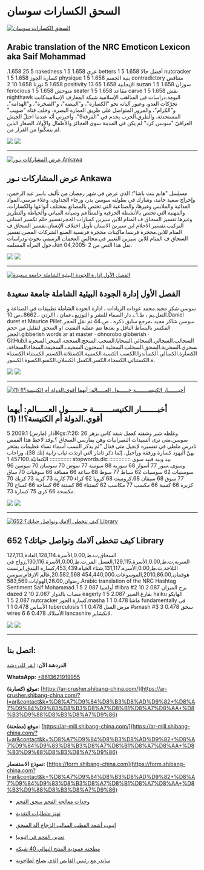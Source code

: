 # السحق الكسارات سوسان

<a href="https://swt.shibang-china.com/?l=ar&img&k=%D8%A7%D9%84%D8%B3%D8%AD%D9%82+%D8%A7%D9%84%D9%83%D8%B3%D8%A7%D8%B1%D8%A7%D8%AA+%D8%B3%D9%88%D8%B3%D8%A7%D9%86" target="_blank">![السحق الكسارات سوسان](http://static.shibang-china.com/all-800x300/919.jpg)</a>

## Arabic translation of the NRC Emoticon Lexicon aka Saif Mohammad
.1.658 25 5 nakedness عري 1.658 5 1 betters أفضل حالا 1.658 5 1 nutcracker كسارة الجوز 1.658 5 1 physique بنية الجسم 1.658 5 1 contradictory متناقض 1.658 5.تورتا 1.658 10 2 positivity الإيجابية 1.658 65 13 suzan سوزان 1.658 5 1 ferocious متوحش 1.658 5 1 seater مقاعد 1.658 5 1 carve نقش 1.658 5 1 nighthawk البومة.دراسات في المذاهب الإسلامية شبكة المعارف الإسلاميةكانت تحرّكات العدو، وعبور آلياته نحو &quot;الكسارة&quot;، و&quot;البيضة&quot;، و&quot;الصخرة&quot;، و&quot;الهدامة&quot;، و&quot;الكرام&quot;، والمرور المتواصل على طريق العمارة البصرة، وخلف قناة &quot;صويب&quot; المستحدثة، والطرق.الحرب يخدم في &quot;الفرقة9&quot;، وأخبرني أنّه عندما احتلّ الجيش العراقيّ &quot;سوسن كرد&quot; لم يكن في المدينة سوى العجائز والأطفال والأولاد الصغار الذين لم يتمكَّنوا من الفرار من.


<a href="https://whatsapp.shibangsoft.com/WhatsApp.php" target="_blank" title="WhatsApp">![](http://static.shibang-china.com/icon/whatsapp.png)</a> <a href="https://swt.shibang-china.com/?l=ar&icon&k=%D8%A7%D9%84%D8%B3%D8%AD%D9%82+%D8%A7%D9%84%D9%83%D8%B3%D8%A7%D8%B1%D8%A7%D8%AA+%D8%B3%D9%88%D8%B3%D8%A7%D9%86" target="_blank">![](http://static.shibang-china.com/icon/chat-ar.png)</a>

---

<a href="https://swt.shibang-china.com/?l=ar&img&k=%D8%A7%D9%84%D8%B3%D8%AD%D9%82+%D8%A7%D9%84%D9%83%D8%B3%D8%A7%D8%B1%D8%A7%D8%AA+%D8%B3%D9%88%D8%B3%D8%A7%D9%86" target="_blank">![عرض المشاركات نـور Ankawa](http://static.shibang-china.com/all-800x300/477.jpg)</a>

## عرض المشاركات نـور Ankawa
مسلسل &quot;هانم بنت باشا&quot;؛ الذي عرض في شهر رمضان من تأليف ياسر عبد الرحمن، وإخراج سعيد حامد، وشارك في بطولته سوسن بدر، ورجاء الجداوي، وعلاء مرسي.المواد الغذائية والملابس وغيرها، والصناعية التي تختص بالمصانع بمختلف أنواعها والكسارات، والمهنية التي تختص بالأنشطة الحرفية والمطاعم وصيانة المباني والخياطة والتطريز وغيرها.تفسير السحاق ف المنام للابن سيرين كسارات الحجرتفسير حلم تكسير اسناني التركيب.تفسير الاحلام ابن سيرين الاسنان تأويل اختلاف الإنسان.تفسير السحاق ف المنام للابن.محجرة فرنسا.ماكينات محجرة فرنسية الصنع الشركات المصن.تفسير السحاق ف المنام للابن سيرين التغيير في.مجالس العجمان الرسمي بحوث ودراسات حول المرأة المسلمه.Jun 04,2005· 2 نقل هذا النص من.


<a href="https://whatsapp.shibangsoft.com/WhatsApp.php" target="_blank" title="WhatsApp">![](http://static.shibang-china.com/icon/whatsapp.png)</a> <a href="https://swt.shibang-china.com/?l=ar&icon&k=%D8%A7%D9%84%D8%B3%D8%AD%D9%82+%D8%A7%D9%84%D9%83%D8%B3%D8%A7%D8%B1%D8%A7%D8%AA+%D8%B3%D9%88%D8%B3%D8%A7%D9%86" target="_blank">![](http://static.shibang-china.com/icon/chat-ar.png)</a>

---

<a href="https://swt.shibang-china.com/?l=ar&img&k=%D8%A7%D9%84%D8%B3%D8%AD%D9%82+%D8%A7%D9%84%D9%83%D8%B3%D8%A7%D8%B1%D8%A7%D8%AA+%D8%B3%D9%88%D8%B3%D8%A7%D9%86" target="_blank">![الفصل الأول إدارة الجودة البيئية الشاملة جامعة سعيدة](http://static.shibang-china.com/all-800x300/821.jpg)</a>

## الفصل الأول إدارة الجودة البيئية الشاملة جامعة سعيدة
سوسن شكر مجيد.محمد عودات الزيادات ، ادارة الجودة الشاملة تطبيقات في الصناعة و التعل.يم ، ط.1.، دار الصفاء للنشر و التوزيع.،عمان ، االردن ،.8662.،ص.10.Daniel duret et Maurice Pillet.سوسن شاكر مجيد ،مرجع سابق ذكره ، ص.44.ثم نقل الحجر المكسر بالبساط الناقل و بعدها تتم عملية التفتيت او السحق لتقليل من حجم الحجر.gibberish words ar at master · ohnorobo gibberish · GitHubالسحالب.السحالي.السحائي.السحايا.السحب.السحج.السحجة.السحر.السحرة.السحري.السحرية.السحق.السحلب.السحلية.السحنون.السحيف.السحيقة.السخاء.السخافة.الكسارة.الكسالى.ألكساندرا.الكسب.الكسبة.الكسبية.الكستلاتة.الكستم.الكستناء.الكستناءة.الكستنائي.الكسحاء.الكسر.الكسل.الكسلان.الكسو.الكسوة.الكسور.


<a href="https://whatsapp.shibangsoft.com/WhatsApp.php" target="_blank" title="WhatsApp">![](http://static.shibang-china.com/icon/whatsapp.png)</a> <a href="https://swt.shibang-china.com/?l=ar&icon&k=%D8%A7%D9%84%D8%B3%D8%AD%D9%82+%D8%A7%D9%84%D9%83%D8%B3%D8%A7%D8%B1%D8%A7%D8%AA+%D8%B3%D9%88%D8%B3%D8%A7%D9%86" target="_blank">![](http://static.shibang-china.com/icon/chat-ar.png)</a>

---

<a href="https://swt.shibang-china.com/?l=ar&img&k=%D8%A7%D9%84%D8%B3%D8%AD%D9%82+%D8%A7%D9%84%D9%83%D8%B3%D8%A7%D8%B1%D8%A7%D8%AA+%D8%B3%D9%88%D8%B3%D8%A7%D9%86" target="_blank">![أخبـــــــار الكنيســــــــة حــــــول العـــــالم: أيهما أقوي.الدولة أم الكنيسة؟!! (1)](http://static.shibang-china.com/all-800x300/233.jpg)</a>

## أخبـــــــار الكنيســــــــة حــــــول العـــــالم: أيهما أقوي.الدولة أم الكنيسة؟!! (1)
5 آذار (مارس) 2009.1Kgs:7:26: 26 وغلظه شبر وشفته كعمل شفة كاس بزهر سوسن.متى نرى السيدات النصرانيات وهن يمارسن السحاق ؟.وقد لاحظ هذا القمص تادرس ملطي في تفسيره لإنجيل متى فقال &quot;لم يذكر النسب أسماء نساء عظيمات يفتخر بهنّ اليهود كسارة ورفقة وراحيل، إنّما ذكر ثامار التي ارتدَت ثياب زانية (تك 38)، وراحاب الكنعانيّة.457100 1 :::::::::::::: stopwords.dic :::::::::::::: بيد وبيد فبيد سوى وسوى..سور 77 أسوار 68 سورية 88 سوسة 77 سوس 70 سوسان 70 سوسن 96 سوسنيات 62 سوسيات 62 سياط 77 سوط 68 ساعة 66 مسافة 66 سوفيات 70 ساق 77 سوق 68 سيقان 68.كروميت 68 كرويا 62 كراء 70 كارية 73 كرية 73 كريك 70 كزبرة 66 كسبة 66 مكسب 77 مكاسب 62 كستناء 86 كستنة 66 كساحة 66 كساح 70 مكسحة 66 كرى 75 كسارة 73.


<a href="https://whatsapp.shibangsoft.com/WhatsApp.php" target="_blank" title="WhatsApp">![](http://static.shibang-china.com/icon/whatsapp.png)</a> <a href="https://swt.shibang-china.com/?l=ar&icon&k=%D8%A7%D9%84%D8%B3%D8%AD%D9%82+%D8%A7%D9%84%D9%83%D8%B3%D8%A7%D8%B1%D8%A7%D8%AA+%D8%B3%D9%88%D8%B3%D8%A7%D9%86" target="_blank">![](http://static.shibang-china.com/icon/chat-ar.png)</a>

---

<a href="https://swt.shibang-china.com/?l=ar&img&k=%D8%A7%D9%84%D8%B3%D8%AD%D9%82+%D8%A7%D9%84%D9%83%D8%B3%D8%A7%D8%B1%D8%A7%D8%AA+%D8%B3%D9%88%D8%B3%D8%A7%D9%86" target="_blank">![652 كيف تتخطى آلامك وتواصل حياتك؟ Library](http://static.shibang-china.com/all-800x300/41.jpg)</a>

## 652 كيف تتخطى آلامك وتواصل حياتك؟ Library
127,113,السحاق,ت.ط,0.00,الأسرة.128,114,العادة السرية,ت.ط,0.00,الأسرة.129,115,العسل المر,ت.ط,0.00,الأسرة.130,116,زواج في الثلاجة,ت.ط,0.00,الأسرة.131,117,شتاء الحياة.453,439,كسارة البندق,ايرنست هوفمان,2010,86.00,الموسوعات.454,440,000 20.582,568,عالم الارقام,سوسن رضوان,26.00,الهوايات.583,569.Arabic translation of the NRC Hashtag Sentiment Saif Mohammad.أولمبيا 2.087 5 1 #libra #برج الميزان 2.087 10 2 dazed مصاب بالدوار 2.087 10 2 eagerly بفارغ الصبر 2.087 5 1 haiku الهايكو 2.087 5 1 nutcracker كسارة الجوز.masha ماشا 0.478 1 1 fundamentally في الأساس 0.478 1 1 tuberculosis مرض السل 0.478 1 1 #smash #سحق 0.478 3 3 wires الأسلاك 0.478 6 6 lancashire لانكشاير.


<a href="https://whatsapp.shibangsoft.com/WhatsApp.php" target="_blank" title="WhatsApp">![](http://static.shibang-china.com/icon/whatsapp.png)</a> <a href="https://swt.shibang-china.com/?l=ar&icon&k=%D8%A7%D9%84%D8%B3%D8%AD%D9%82+%D8%A7%D9%84%D9%83%D8%B3%D8%A7%D8%B1%D8%A7%D8%AA+%D8%B3%D9%88%D8%B3%D8%A7%D9%86" target="_blank">![](http://static.shibang-china.com/icon/chat-ar.png)</a>

---
## اتصل بنا:

**الدردشة الآن:** [انقر للدردشة](https://swt.shibang-china.com?l=ar&contact&k=%D8%A7%D9%84%D8%B3%D8%AD%D9%82+%D8%A7%D9%84%D9%83%D8%B3%D8%A7%D8%B1%D8%A7%D8%AA+%D8%B3%D9%88%D8%B3%D8%A7%D9%86)

**WhatsApp:**  [+8613621919955](https://whatsapp.shibangsoft.com/WhatsApp.php)

**موقع (كسارة):** [https://ar-crusher.shibang-china.com/](https://ar-crusher.shibang-china.com/?l=ar&contact&k=%D8%A7%D9%84%D8%B3%D8%AD%D9%82+%D8%A7%D9%84%D9%83%D8%B3%D8%A7%D8%B1%D8%A7%D8%AA+%D8%B3%D9%88%D8%B3%D8%A7%D9%86)

**موقع (مطحنة):** [https://ar-mill.shibang-china.com/](https://ar-mill.shibang-china.com/?l=ar&contact&k=%D8%A7%D9%84%D8%B3%D8%AD%D9%82+%D8%A7%D9%84%D9%83%D8%B3%D8%A7%D8%B1%D8%A7%D8%AA+%D8%B3%D9%88%D8%B3%D8%A7%D9%86)

**نموذج الاستفسار:** [https://form.shibang-china.com](https://form.shibang-china.com?l=ar&contact&k=%D8%A7%D9%84%D8%B3%D8%AD%D9%82+%D8%A7%D9%84%D9%83%D8%B3%D8%A7%D8%B1%D8%A7%D8%AA+%D8%B3%D9%88%D8%B3%D8%A7%D9%86)

* [وحدات معالجة الفحم سحق الفحم](../28/%D9%88%D8%AD%D8%AF%D8%A7%D8%AA%20%D9%85%D8%B9%D8%A7%D9%84%D8%AC%D8%A9%20%D8%A7%D9%84%D9%81%D8%AD%D9%85%20%D8%B3%D8%AD%D9%82%20%D8%A7%D9%84%D9%81%D8%AD%D9%85.md)

* [تهتز متطلبات التغذية](../28/%D8%AA%D9%87%D8%AA%D8%B2%20%D9%85%D8%AA%D8%B7%D9%84%D8%A8%D8%A7%D8%AA%20%D8%A7%D9%84%D8%AA%D8%BA%D8%B0%D9%8A%D8%A9.md)

* [إنبوب أشعة القطب السالب الزجاج آلة السحق](../30/%D8%A5%D9%86%D8%A8%D9%88%D8%A8%20%D8%A3%D8%B4%D8%B9%D8%A9%20%D8%A7%D9%84%D9%82%D8%B7%D8%A8%20%D8%A7%D9%84%D8%B3%D8%A7%D9%84%D8%A8%20%D8%A7%D9%84%D8%B2%D8%AC%D8%A7%D8%AC%20%D8%A2%D9%84%D8%A9%20%D8%A7%D9%84%D8%B3%D8%AD%D9%82.md)

* [تعدين الفحم في إثيوبيا](../26/%D8%AA%D8%B9%D8%AF%D9%8A%D9%86%20%D8%A7%D9%84%D9%81%D8%AD%D9%85%20%D9%81%D9%8A%20%D8%A5%D8%AB%D9%8A%D9%88%D8%A8%D9%8A%D8%A7.md)

* [مطحنة عمودية المنتج النهائي 40 شبكة](../27/%D9%85%D8%B7%D8%AD%D9%86%D8%A9%20%D8%B9%D9%85%D9%88%D8%AF%D9%8A%D8%A9%20%D8%A7%D9%84%D9%85%D9%86%D8%AA%D8%AC%20%D8%A7%D9%84%D9%86%D9%87%D8%A7%D8%A6%D9%8A%2040%20%D8%B4%D8%A8%D9%83%D8%A9.md)

* [ساندر مع رئيس القابض الذي يصلح لطاحونة](../26/%D8%B3%D8%A7%D9%86%D8%AF%D8%B1%20%D9%85%D8%B9%20%D8%B1%D8%A6%D9%8A%D8%B3%20%D8%A7%D9%84%D9%82%D8%A7%D8%A8%D8%B6%20%D8%A7%D9%84%D8%B0%D9%8A%20%D9%8A%D8%B5%D9%84%D8%AD%20%D9%84%D8%B7%D8%A7%D8%AD%D9%88%D9%86%D8%A9.md)